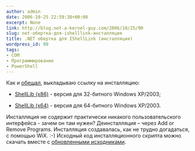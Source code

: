 ```yaml
---
author: admin
date: 2006-10-25 22:59:38+00:00
excerpt: None
link: http://blog.not-a-kernel-guy.com/2006/10/25/90
slug: net-обертка-для-ishelllink-инсталляция
title: .NET обертка для IShellLink (инсталляция)
wordpress_id: 90
tags:
- COM
- Программирование
- PowerShell
---
```


Как и [обещал](http://blog.not-a-kernel-guy.com/2006/10/22/87), выкладываю ссылку на инсталляцию:

  * [ShellLib (x86)](/2006/10/ShellLib_x86.msi) - версия для 32-битного Windows XP/2003;

  * [ShellLib (x64)](/2006/10/ShellLib_x64.msi) - версия для 64-битного Windows XP/2003. 

Инсталляция не содержит практически никакого пользовательского интерфейса - зачем он там нужен? Деинсталляция – через Add or Remove Programs. Инсталляция создавалась, как не трудно догадаться, с помощью WiX. :-) Исходный код инсталляционного скрипта можно скачать вместе с [обновленными исходниками](/2006/10/ShellLib_src.zip).

